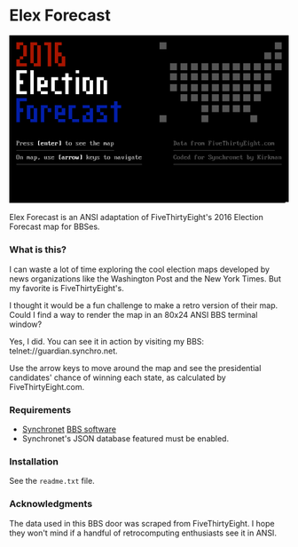 Elex Forecast
=============

![screenshot](https://raw.githubusercontent.com/Kirkman/elexforecast/master/elexforecast-animation.gif)

Elex Forecast is an ANSI adaptation of FiveThirtyEight's 2016 Election Forecast map for BBSes.

### What is this?

I can waste a lot of time exploring the cool election maps developed by news organizations like the Washington Post and the New York Times. But my favorite is FiveThirtyEight's. 

I thought it would be a fun challenge to make a retro version of their map. Could I find a way to render the map in an 80x24 ANSI BBS terminal window? 

Yes, I did. You can see it in action by visiting my BBS: telnet://guardian.synchro.net.

Use the arrow keys to move around the map and see the presidential candidates' chance of winning each state, as calculated by FiveThirtyEight.com.

### Requirements

- [Synchronet](http://www.synchro.net) [BBS software](http://cvs.synchro.net/cgi-bin/viewcvs.cgi/)
- Synchronet's JSON database featured must be enabled.

### Installation

See the `readme.txt` file.

### Acknowledgments

The data used in this BBS door was scraped from FiveThirtyEight. I hope they won't mind if a handful of retrocomputing enthusiasts see it in ANSI.
